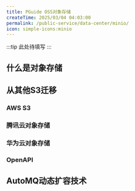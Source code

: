 ```yaml
---
title: PGuide OSS对象存储
createTime: 2025/03/04 04:03:00
permalink: /public-service/data-center/minio/
icon: simple-icons:minio
---
```


:::tip
此处待填写
:::

## 什么是对象存储

## 从其他S3迁移

### AWS S3

### 腾讯云对象存储

### 华为云对象存储

### OpenAPI

## AutoMQ动态扩容技术

